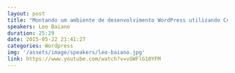 ```yaml
---
layout: post
title: "Montando um ambiente de desenvolvimento WordPress utilizando Composer e Git - Leo Baiano"
speakers: Leo Baiano
duration: 25:29
date: 2015-05-22 21:41:27
categories: Wordpress
img: '/assets/image/speakers/leo-baiano.jpg'
link: https://www.youtube.com/watch?v=vGWFlG10YFM
---
```

